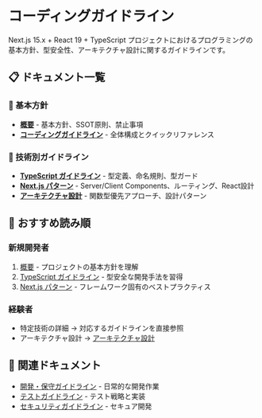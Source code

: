 # コーディングガイドライン

Next.js 15.x + React 19 + TypeScript プロジェクトにおけるプログラミングの基本方針、型安全性、アーキテクチャ設計に関するガイドラインです。

## 📋 ドキュメント一覧

### 📖 基本方針

- **[概要](./coding-guidelines-overview.md)** - 基本方針、SSOT原則、禁止事項
- **[コーディングガイドライン](./coding-guidelines.md)** - 全体構成とクイックリファレンス

### 🔧 技術別ガイドライン

- **[TypeScript ガイドライン](./typescript-guidelines.md)** - 型定義、命名規則、型ガード
- **[Next.js パターン](./nextjs-patterns.md)** - Server/Client Components、ルーティング、React設計
- **[アーキテクチャ設計](./architecture-guidelines.md)** - 関数型優先アプローチ、設計パターン

## 🚀 おすすめ読み順

### 新規開発者

1. [概要](./coding-guidelines-overview.md) - プロジェクトの基本方針を理解
2. [TypeScript ガイドライン](./typescript-guidelines.md) - 型安全な開発手法を習得
3. [Next.js パターン](./nextjs-patterns.md) - フレームワーク固有のベストプラクティス

### 経験者

- 特定技術の詳細 → 対応するガイドラインを直接参照
- アーキテクチャ設計 → [アーキテクチャ設計](./architecture-guidelines.md)

## 🔗 関連ドキュメント

- [開発・保守ガイドライン](../development/ja/) - 日常的な開発作業
- [テストガイドライン](../testing/ja/) - テスト戦略と実装
- [セキュリティガイドライン](../development/ja/security-guidelines.md) - セキュア開発
